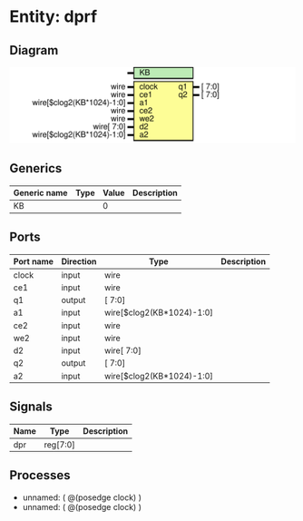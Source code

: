 # Entity: dprf

## Diagram

![Diagram](dprf.svg "Diagram")
## Generics

| Generic name | Type | Value | Description |
| ------------ | ---- | ----- | ----------- |
| KB           |      | 0     |             |
## Ports

| Port name | Direction | Type                      | Description |
| --------- | --------- | ------------------------- | ----------- |
| clock     | input     | wire                      |             |
| ce1       | input     | wire                      |             |
| q1        | output    | [                7:0]     |             |
| a1        | input     | wire[$clog2(KB*1024)-1:0] |             |
| ce2       | input     | wire                      |             |
| we2       | input     | wire                      |             |
| d2        | input     | wire[                7:0] |             |
| q2        | output    | [                7:0]     |             |
| a2        | input     | wire[$clog2(KB*1024)-1:0] |             |
## Signals

| Name | Type     | Description |
| ---- | -------- | ----------- |
| dpr  | reg[7:0] |             |
## Processes
- unnamed: ( @(posedge clock) )
- unnamed: ( @(posedge clock) )
